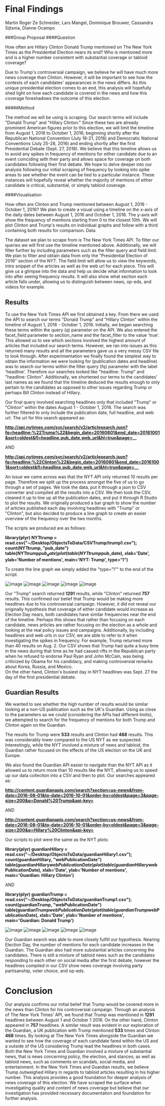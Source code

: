 # Final Findings

Martin Roger Ze Schneider, Lars Mangel, Dominique Brouwer, Cassandra Sijtsma, Dianne Ocampo

###Group Proposal
####Question

How often are Hillary Clinton Donald Trump mentioned on The New York Times as the Presidential Election nears its end? Who is mentioned more and is a higher number consistent with substantial coverage or tabloid coverage?

Due to Trump's controversial campaign, we believe he will have much more news coverage than Clinton. However, it will be important to see how the contexts of each candidates' appearances in the news differs. As this unique presidential election comes to an end, this analysis will hopefully shed light on how each candidate is covered in the news and how this coverage foreshadows the outcome of this election.

#####Method

The method we will be using is scraping. Our search terms will include "Donald Trump" and "Hillary Clinton." Since these two are already prominent American figures prior to this election, we will limit the timeline from August 1, 2016 to October 1, 2016; beginning shortly after the Republican National Convention (July 18-21, 2016) and Democratic National Conventions (July 25-28, 2016) and ending shortly after the first Presidential Debate (Sept. 27, 2016). We believe that this timeline allows us to avoid any spikes in frequency of mentions for either candidate due to an event coinciding with their party and allows space for coverage on both candidates following their first debate. We hope to delve deeper into our analysis following our initial scraping of frequency by looking into spike areas to see whether the event can be tied to a particular instance. These instances will hopefully reveal whether the majority of mentions of either candidate is critical, substantial, or simply tabloid coverage.

####Visualisation

How often are Clinton and Trump mentioned between August 1, 2016 - October 1, 2016?
We plan to create a visual using a timeline on the x-axis of the daily dates between August 1, 2016 and October 1, 2016. The y-axis will show the frequency of mentions starting from 0 to the closest 10th. We will plot Clinton and Trump's results on individual graphs and follow with a third containing both results for comparison.
Data

The dataset we plan to scrape from is The New York Times API. To filter our queries we will first use the timeline mentioned above. Additionally, we will filter further by including parameters such as the filter query and field limit. We plan to filter and obtain data from only the "Presidential Election of 2016" section of the NYT. The field limit will allow us to view the keywords, intro snippet of the articles as well as the web url for each piece. This will give us a glimpse into the data and help us decide what information to look into after seeing frequency results. It will also show what section each article falls under, allowing us to distinguish between news, op-eds, and videos for example.

## Results

To use the New York Times API we first obtained a key. From there we used the API to search our terms "Donald Trump" and "Hillary Clinton" within the timeline of August 1, 2016 - October 1, 2016. Initially, we began searching 
these terms within the query (q) parameter on the API. We also entered the facet_field parameter to section_name and the facet_filter to the value 'true'. This allowed us to see which sections involved the highest amount of articles that included our search terms. However, we ran into issues as this returned many results and all the parameters gave us a very messy CSV file to look through. After experimentation we finally found the simplest way to obtain the information we were looking for (publication dates and headline) was to search our terms within the filter query (fq) parameter with the label 'headline'. Therefore our searches looked like "headline: Trump" and "headline: Clinton". Additionally, we shortened our terms to the candidates' last names as we found that the timeline deduced the results enough to only pertain to the candidates as opposed to other issues regarding Trump or perhaps Bill Clinton instead of Hillary.

Our final query involved searching headlines only that included "Trump" or "Clinton" within the dates August 1 - October 1, 2016. The search was further filtered to only include the publication date, full headline, and web url. The url for this search appeared as: 

**http://api.nytimes.com/svc/search/v2/articlesearch.json?fq=headline:%22Trump%22&begin_date=20160801&end_date=20161001&sort=oldest&fl=headline,pub_date,web_url&hl=true&page=__**

AND

**http://api.nytimes.com/svc/search/v2/articlesearch.json?fq=headline:%22Clinton%22&begin_date=20160801&end_date=20161001&sort=oldest&fl=headline,pub_date,web_url&hl=true&page=__**

An issue we came across was that the NYT API only returned 10 results per page. Therefore we split up the process amongst the five of us to go through a set of pages. We took the data, put it through a json to CSV converter and compiled all the results into a CSV. 
We then took the CSV, cleaned it up to line up all the publication dates, and put it through R Studio to plot the results. We originally produced a bar graph to show the number of articles published each day involving headlines with "Trump" or "Clinton", but also decided to produce a line graph to create an easier overview of the frequency over the two months. 

The scripts we produced are as follows: 

**library(plyr)
NYTtrump = read.csv("~/Desktop/ObjectsToData/CSVTrump/trump1.csv");
count(NYTtrump, "pub_date")
table(NYTtrump$pub_date)
plot(table(NYTtrump$pub_date), 
     xlab='Date', ylab='Number of mentions', main='NYT: Trump', type="l")**
     
To create the line graph we simply added the "type="l"" to the end of the script.

![image](https://github.com/dnnocampo/PortfolioOtD/blob/master/NYTTrumpBAR.png)
![image](https://github.com/dnnocampo/PortfolioOtD/blob/master/NYTTrumpLINE.png)
![image](https://github.com/dnnocampo/PortfolioOtD/blob/master/NYTClintonBAR.png)
![image](https://github.com/dnnocampo/PortfolioOtD/blob/master/NYTClintonLINE.png)
![image](https://github.com/dnnocampo/PortfolioOtD/blob/master/NYTresultscombined.png)

Our "Trump" search returned **1291** results, while "Clinton" returned **757** results. 
This confirmed our belief that Trump would be making more headlines due to his controversial campaign. 
However, it did not reveal our originally hypothesis that coverage of either candidate would increase as Election Day nears, both candidates have similar frequencies near the end of the timeline. Perhaps this shows that rather than focusing on each candidate, news articles are rather focusing on the election as a whole and looking at the real policy issues and campaigns.
Additionally, by including headlines and web urls in our CSV, we are able to refer to it when investigating the spikes in frequency. For example, Trump returned more than 40 results on Aug. 2. Our CSV shows that Trump had quite a busy time in the news during that time as he had casued rifts in the Republican party when he refused to endorse Paul Ryan and John McCain, was being criticized by Obama for his candidacy, and making controversial remarks about Korea, Russia, and Mexico.  
On the other hand, Clinton's busiest day in NYT headlines was Sept. 27 the day of the first presidential debate. 

## Guardian Results
We wanted to see whether the high number of results would be similar looking at a non-US publication such as the UK's Guardian. Using as close to the parameters as we could (considering the APIs had different limits), we attempted to search for the frequency of mentions for both Trump and Clinton again on the Guardian.

The results for Trump were **533** results and Clinton had **468** results. This was considerably lower compared to the US NYT as we suspected. Interestingly, while the NYT involved a mixture of news and tabloid, the Guardian rather focused on the effects of the US election on the UK and Europe. 

We also found the Guardian API easier to navigate than the NYT API as it allowed us to return more than 10 results like the NYT, allowing us to speed up our data collection into a CSV and then to plot. Our searches appeared as:

**http://content.guardianapis.com/search?section=us-news&from-date=2016-08-01&to-date=2016-10-01&order-by=oldest&page=3&page-size=200&q=Donald%20Trump&api-key=**

AND

**http://content.guardianapis.com/search?section=us-news&from-date=2016-08-01&to-date=2016-10-01&order-by=oldest&page=3&page-size=200&q=Hillary%20Clinton&api-key=**

Our scripts to plot were the same as the NYT plots:

**library(plyr)
guardianHillary = read.csv("~/Desktop/ObjectsToData/guardianHillary1.csv");
count(guardianHillary, "webPublicationDate")
table(guardianHillary$webPublicationDate)
plot(table(guardianHillary$webPublicationDate), 
        xlab='Date', ylab='Number of mentions', main='Guardian: Hillary Clinton')**
        
AND

**library(plyr)
guardianTrump = read.csv("~/Desktop/ObjectsToData/guardianTrump1.csv");
count(guardianTrump, "webPublicationDate")
table(guardianTrump$webPublicationDate)
plot(table(guardianTrump$webPublicationDate), 
     xlab='Date', ylab='Number of mentions', main='Guardian: Donald Trump')**
     

![image](https://github.com/dnnocampo/PortfolioOtD/blob/master/guardiantrumpBAR.png)
![image](https://github.com/dnnocampo/PortfolioOtD/blob/master/guardiantrumpLINE.png)
![image](https://github.com/dnnocampo/PortfolioOtD/blob/master/guardianclintonBAR.png)
![image](https://github.com/dnnocampo/PortfolioOtD/blob/master/hillaryguardianplotLINE.png)
![image](https://github.com/dnnocampo/PortfolioOtD/blob/master/guardian%20combined.png)

Our Guardian search was able to more closely fulfill our hypothesis. Nearing Election Day, the number of mentions for each candidate increases in the Guardian. The Guardian also had more substantial articles concerning the candidates. There is still a mixture of tabloid news such as the candidates responding to each other on social media after the first debate, however the headlines compiled in our CSV show news coverage involving party partisanship, voter choice, and op-eds.

# Conclusion
Our analysis confirms our initial belief that Trump would be covered more in the news than Clinton for his controversial campaign. Through an analysis of The New York Times' API, we found that Trump was mentioned in **1291** headlines between August 1 and October 1 2016. On the other hand, Clinton appeared in **757** headlines. A similar result was evident in our exploration of the Guardian, a UK publication with Trump mentioned **533** times and Clinton **468** times. By looking at The New York Times alongside the Guardian we wanted to see how the coverage of each candidate fared within the US and a outside of the US considering Trump lead the headlines in both cases. Both the New York Times and Guardian involved a mixture of substantial news, that is news concerning policy, the election, and stances; as well as tabloid news, such as comments on scandals, social media, and entertainment. In the New York Times and Guardian results, we believe Trump outweighed Hillary in regards to tabloid articles resulting in his higher number. This analysis provides a good foundation for deeper analysis of news coverage of this election. We have scraped the surface when investigating quality and content of news coverage but believe that our investigation has provided necessary documentation and foundation for further analysis.
